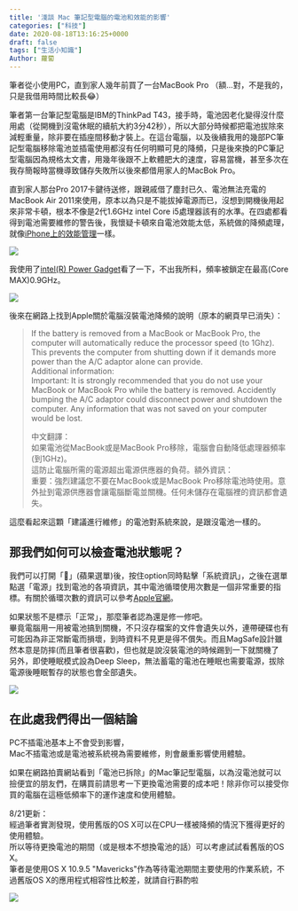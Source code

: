 ```yaml
---
title: '淺談 Mac 筆記型電腦的電池和效能的影響'
categories: ["科技"]
date: 2020-08-18T13:16:25+0000
draft: false
tags: ["生活小知識"]
Author: 蘿蔔
---
```


筆者從小使用PC，直到家人幾年前買了一台MacBook Pro （額...對，不是我的，只是我借用時間比較長😂）

筆者第一台筆記型電腦是IBM的ThinkPad T43，接手時，電池因老化變得沒什麼用處（從開機到沒電休眠的續航大約3分42秒），所以大部分時候都把電池拔除來減輕重量，除非要在插座間移動才裝上。在這台電腦，以及後續我用的幾部PC筆記型電腦移除電池並插電使用都沒有任何明顯可見的降頻，只是後來換的PC筆記型電腦因為規格太文書，用幾年後跟不上軟體肥大的速度，容易當機，甚至多次在我存簡報時當機導致儲存失敗所以後來都借用家人的MacBok Pro。

直到家人那台Pro 2017卡鍵待送修，跟親戚借了塵封已久、電池無法充電的MacBook Air 2011來使用，原本以為只是不能拔掉電源而已，沒想到開機後用起來非常卡頓，根本不像是2代1.6GHz intel Core i5處理器該有的水準。在四處都看得到電池需要維修的警告後，我懷疑卡頓來自電池效能太低，系統做的降頻處理，就像[iPhone上的效能管理](https://support.apple.com/zh-tw/HT208387 "https://support.apple.com/zh-tw/HT208387")一樣。

![](https://static-a1.steveyi.net/media/blog/2020081811411362.png)

我使用了[intel(R) Power Gadget](https://software.intel.com/sites/default/files/managed/91/6b/Intel%20Power%20Gadget.dmg "https://software.intel.com/sites/default/files/managed/91/6b/Intel%20Power%20Gadget.dmg")看了一下，不出我所料，頻率被鎖定在最高(Core MAX)0.9GHz。

![](https://static-a1.steveyi.net/media/blog/2020081813104832.jpg)

後來在網路上找到Apple關於電腦沒裝電池降頻的說明（原本的網頁早已消失）：

> If the battery is removed from a MacBook or MacBook Pro, the computer will automatically reduce the processor speed (to 1Ghz).  
> This prevents the computer from shutting down if it demands more power than the A/C adaptor alone can provide.  
> Additional information:  
> Important: It is strongly recommended that you do not use your MacBook or MacBook Pro while the battery is removed. Accidently bumping the A/C adaptor could disconnect power and shutdown the computer. Any information that was not saved on your computer would be lost.  
> 
> 中文翻譯：  
> 如果電池從MacBook或是MacBook Pro移除，電腦會自動降低處理器頻率(到1GHz)。  
> 這防止電腦所需的電源超出電源供應器的負荷。額外資訊：  
> 重要：強烈建議您不要在MacBook或是MacBook Pro移除電池時使用。意外扯到電源供應器會讓電腦斷電並關機。任何未儲存在電腦裡的資訊都會遺失。

這麼看起來這顆「建議進行維修」的電池對系統來說，是跟沒電池一樣的。  

那我們如何可以檢查電池狀態呢？
---------------

我們可以打開「」(蘋果選單)後，按住option同時點擊「系統資訊」，之後在選單點選「電源」找到電池的各項資訊，其中電池循環使用次數是一個非常重要的指標。有關於循環次數的資訊可以參考[Apple官網](https://support.apple.com/zh-tw/HT201585 "https://support.apple.com/zh-tw/HT201585")。  
  
如果狀態不是標示「正常」，那麼筆者認為還是修一修吧。  
畢竟電腦用一用被電池搞到關機，不只沒存檔案的文件會遺失以外，連帶硬碟也有可能因為非正常斷電而損壞，到時資料不見更是得不償失。而且MagSafe設計雖然本意是防摔(而且筆者很喜歡)，但也就是說沒裝電池的時候踢到一下就關機了  
另外，即使睡眠模式設為Deep Sleep，無法蓄電的電池在睡眠也需要電源，拔除電源後睡眠暫存的狀態也會全部遺失。

![](https://static-a1.steveyi.net/media/blog/2020081812235896.png)

在此處我們得出一個結論
-----------

PC不插電池基本上不會受到影響，  
Mac不插電池或是電池被系統視為需要維修，則會嚴重影響使用體驗。  
  
如果在網路拍賣網站看到「電池已拆除」的Mac筆記型電腦，以為沒電池就可以撿便宜的朋友們，在購買前請思考一下更換電池需要的成本吧！除非你可以接受你買的電腦在這極低頻率下的運作速度和使用體驗。

8/21更新：  
經過筆者實測發現，使用舊版的OS X可以在CPU一樣被降頻的情況下獲得更好的使用體驗。  
所以等待更換電池的期間（或是根本不想換電池的話）可以考慮試試看舊版的OS X。  
筆者是使用OS X 10.9.5 "Mavericks"作為等待電池期間主要使用的作業系統，不過舊版OS X的應用程式相容性比較差，就請自行斟酌啦

![](https://static-a1.steveyi.net/media/blog/2020082115435852.png)
